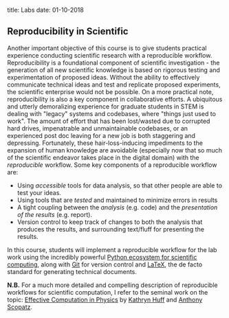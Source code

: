 title: Labs
date: 01-10-2018

## Reproducibility in Scientific 

Another important objective of this course is to give students practical
experience conducting scientific research with a reproducible workflow.
Reproducibility is a foundational component of scientific investigation - the
generation of all new scientific knowledge is based on rigorous testing and
experimentation of proposed ideas.
Without the ability to effectively communicate technical ideas and test and
replicate proposed experiments, the scientific enterprise would not
be possible.
On a more practical note, reproducibility is also a key component in 
collaborative efforts.
A ubiquitous and utterly demoralizing experience for graduate students in STEM
is dealing with "legacy" systems and codebases, where "things just used to 
work".
The amount of effort that has been lost/wasted due to corrupted hard drives,
impenatrable and unmaintainable codebases, or an experienced post doc leaving
for a new job is both staggering and depressing.
Fortunately, these hair-loss-inducing impediments to the expansion of human
knowledge are avoidable (especially now that so much of the scientific 
endeavor takes place in the digital domain) with the *reproducible* workflow.
Some key components of a reproducible workflow are:

 - Using *accessible* tools for data analysis, so that other people are able to
   test your ideas.
 - Using tools that are *tested* and maintained to minimize errors in results
 - A tight coupling between the *analysis* (e.g. code) and the *presentation of
   the results* (e.g. report).
 - Version control to keep track of changes to both the analysis that produces
   the results, and surrounding text/fluff for presenting the results.

In this course, students will implement a reproducible workflow for the lab
work using the incredibly powerful 
[Python ecosystem for scientific computing](http://www.scipy-lectures.org/intro/intro.html),
along with [Git](https://git-scm.com/book/en/v2) for version control and 
[LaTeX](https://www.latex-project.org/), the de facto standard for generating
technical documents.

**N.B.** For a much more detailed and compelling description of reproducible
workflows for scientific computation, I refer to the seminal work on the
topic: [Effective Computation in Physics](http://physics.codes/) by 
[Kathryn Huff](http://katyhuff.github.io/) and 
[Anthony Scopatz](http://www.ergs.sc.edu/people/scopatz.html).

